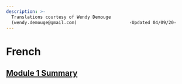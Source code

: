 ```yaml
---
description: >-
  Translations courtesy of Wendy Demouge
  (wendy.demouge@gmail.com)                    -Updated 04/09/20-
---
```


# French

## [Module 1 Summary](https://docs.google.com/document/d/1bXq8N3CVxeqSie9j4GL8CChIbbtnlX95QZfiXmBNgYA/edit?usp=sharing)

